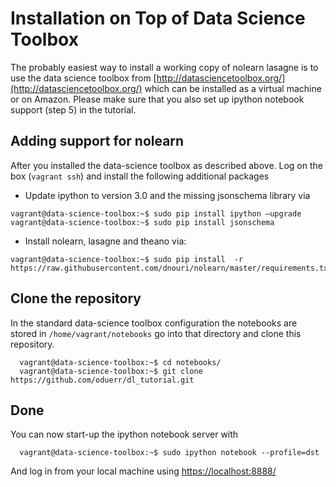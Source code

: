 # Installation on Top of Data Science Toolbox
The probably easiest way to install a working copy of nolearn lasagne is to use the data science toolbox from [http://datasciencetoolbox.org/](http://datasciencetoolbox.org/) which can be installed as a virtual machine or on Amazon. Please make sure that you also set up ipython notebook support (step 5) in the tutorial.

## Adding support for nolearn
After you installed the data-science toolbox as described above. Log on the box (`vagrant ssh`) and install the following additional packages

* Update ipython to version 3.0 and the missing jsonschema library via
```
vagrant@data-science-toolbox:~$ sudo pip install ipython –upgrade
vagrant@data-science-toolbox:~$ sudo pip install jsonschema
```

* Install nolearn, lasagne and theano via:
```
vagrant@data-science-toolbox:~$ sudo pip install  -r https://raw.githubusercontent.com/dnouri/nolearn/master/requirements.txt
```

## Clone the repository
In the standard data-science toolbox configuration the notebooks are stored in `/home/vagrant/notebooks` go into that directory and clone this repository.
```
  vagrant@data-science-toolbox:~$ cd notebooks/
  vagrant@data-science-toolbox:~$ git clone https://github.com/oduerr/dl_tutorial.git
```

## Done
You can now start-up the ipython notebook server with
```
  vagrant@data-science-toolbox:~$ sudo ipython notebook --profile=dst
```
And log in from your local machine using [https://localhost:8888/](https://localhost:8888/)









